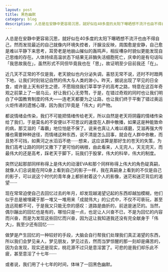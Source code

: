 ```yaml
---
layout: post
title: 黑色幽默
category: blog
description: 人总是在安静中更容易沉思，就好似在40多度的太阳下曝晒想不流汗也由不得自己，然而发现最近的自己就像内环境失控者，汗腺没反映，周围愈是安静，自己愈是难以平静下来思考，耳旁老是地崩山摧似的轰鸣声……
---
```

人总是在安静中更容易沉思，就好似在40多度的太阳下曝晒想不流汗也由不得自己，然而发现最近的自己就像内环境失控者，汗腺没反映，周围愈是安静，自己愈是难以平静下来思考，耳旁老是地崩山摧似的轰鸣声，相反嘈杂时貌似更能发现自己思维的存在。人体持续高温状态下结果无非酶失活细胞死亡，庆幸的是有句话叫「我思故我在」，虽然形式不同但毕竟我也在「思」，故证明至少目前我还「在」。 

近几天不正常的不仅是我，老天貌似也内分泌失调，喜怒无常不说，还时不时蹬两下地，让我们时刻铭记自然的伟大与人类的渺小。昨天，据说出现了罕见的日全食，或许是上天有好生之德，不愿阻挠我们莘莘学子的高考之路，特意在这百年奇观之前蒙上了一层乌云，好让我们心无旁骛，于是，在错过奇观的同时也让我们明白了中国教育制度的伟大——连老天都要为之让路，也让我们终于平衡了错过奥运火炬传递的遗憾心理，因为我们毕竟是「伟大」的产物。 

都说情绪会传染，我们不可能把情绪传给老天，所以自然是老天将阴霾的情绪传染给了我们，于是莫名的不安便以不可思议的速度在人群中散播，如果这是种能致命的病，那艾滋的「毒霸」地位怕是不保了。说来也真让人难以琢磨，艾滋再强大传播也需要种种途径，而情绪这种东西，说不清是怎么回事，就会在人群中弥散，而且势不可挡，如黄河之水滔滔不绝······想来，这应该算是那好生的苍天的失策，为我们高考让路的同时又撒下了更可怕的祸根，由此看来，人无完人，天无完天，而最伟大的还是高考，踩老天于脚下，玩我们于股掌，伟大的科举，伟大的制度。 

突然记起那部同样称得上是伟大的动漫EVA和那个同样称得上伟大的角色碇真嗣，就像人们总说能在阿Q身上看到自己的影子一样，我在真嗣身上看到的不仅是自己的影子，可以说这个时代的青年身上都折射着这个人的影像，迷茫和迷茫背后的渴望······

现在常常迫使自己去回忆过去的年月，却发现越渴望记起的东西却越加模糊，他们似乎总是被埋藏于那一堆又一堆用来「成就伟大」的公式中，不仅不可亵玩，甚至连远观都不可，于是我又只能无奈的感叹：道路是曲折的，前途是迷茫的。当然，偶尔蹦出的回忆也是有的，哪怕只是一点，也足让人兴奋不已，不是为回忆的内容而兴奋，而是为发现这些回忆而兴奋，因为这让我知道我还没有完全献身于「伟大」，我至少还有回忆······

做梦是产生回忆的一种较好的手段，大脑会自行帮我们处理我们真正渴望的东西，所以我们会梦见亲人，梦见朋友，梦见过去，然而当梦惊醒的那一刻却是痛苦的，因为会发现，现实还是现实，桃花源不过只是意淫罢了。可悲的是我们却乐此不疲，甚至意淫了十七年······

或者说，我们用了十七年的时间，体味了一回黑色幽默。 